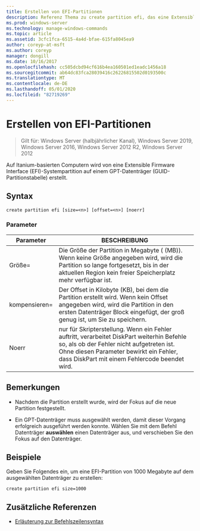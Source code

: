 ```yaml
---
title: Erstellen von EFI-Partitionen
description: Referenz Thema zu create partition efi, das eine Extensible Firmware Interface (EFI)-Systempartition auf einem GPT-Datenträger (GUID-Partitionstabelle) auf Itanium-basierten Computern erstellt.
ms.prod: windows-server
ms.technology: manage-windows-commands
ms.topic: article
ms.assetid: 3cfc1fca-6515-4a4d-bfae-615fa8045ea9
author: coreyp-at-msft
ms.author: coreyp
manager: dongill
ms.date: 10/16/2017
ms.openlocfilehash: cc505dcbd94cf616b4ea160501ed1eadc1456a18
ms.sourcegitcommit: ab64dc83fca28039416c26226815502d0193500c
ms.translationtype: MT
ms.contentlocale: de-DE
ms.lasthandoff: 05/01/2020
ms.locfileid: "82719269"
---
```

# <a name="create-partition-efi"></a>Erstellen von EFI-Partitionen

> Gilt für: Windows Server (halbjährlicher Kanal), Windows Server 2019, Windows Server 2016, Windows Server 2012 R2, Windows Server 2012

Auf Itanium-basierten Computern wird von eine Extensible Firmware Interface (EFI)-Systempartition auf einem GPT-Datenträger (GUID-Partitionstabelle) erstellt.

## <a name="syntax"></a>Syntax  
  
```  
create partition efi [size=<n>] [offset=<n>] [noerr]  
```  
  
### <a name="parameters"></a>Parameter  
  
|  Parameter  |                                                                                             BESCHREIBUNG                                                                                              |
|-------------|------------------------------------------------------------------------------------------------------------------------------------------------------------------------------------------------------|
|  Größe\=<n>  |                         Die Größe der Partition in Megabyte ( \(MB\)). Wenn keine Größe angegeben wird, wird die Partition so lange fortgesetzt, bis in der aktuellen Region kein freier Speicherplatz mehr verfügbar ist.                         |
| kompensieren\=<n> |             Der Offset in Kilobyte \(KB\), bei dem die Partition erstellt wird. Wenn kein Offset angegeben wird, wird die Partition in den ersten Datenträger Block eingefügt, der groß genug ist, um Sie zu speichern.              |
|    Noerr    | nur für Skripterstellung. Wenn ein Fehler auftritt, verarbeitet DiskPart weiterhin Befehle so, als ob der Fehler nicht aufgetreten ist. Ohne diesen Parameter bewirkt ein Fehler, dass DiskPart mit einem Fehlercode beendet wird. |
  
## <a name="remarks"></a>Bemerkungen  
  
-   Nachdem die Partition erstellt wurde, wird der Fokus auf die neue Partition festgestellt.  
  
-   Ein GPT-Datenträger muss ausgewählt werden, damit dieser Vorgang erfolgreich ausgeführt werden konnte. Wählen Sie mit dem Befehl Datenträger **auswählen** einen Datenträger aus, und verschieben Sie den Fokus auf den Datenträger.  
  
## <a name="examples"></a>Beispiele  
Geben Sie Folgendes ein, um eine EFI-Partition von 1000 Megabyte auf dem ausgewählten Datenträger zu erstellen:  
  
```  
create partition efi size=1000  
```  
  
## <a name="additional-references"></a>Zusätzliche Referenzen  
- [Erläuterung zur Befehlszeilensyntax](command-line-syntax-key.md)  
  

  

